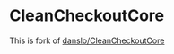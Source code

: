 # CleanCheckoutCore

This is fork of [danslo/CleanCheckoutCore](https://github.com/danslo/CleanCheckoutCore)
